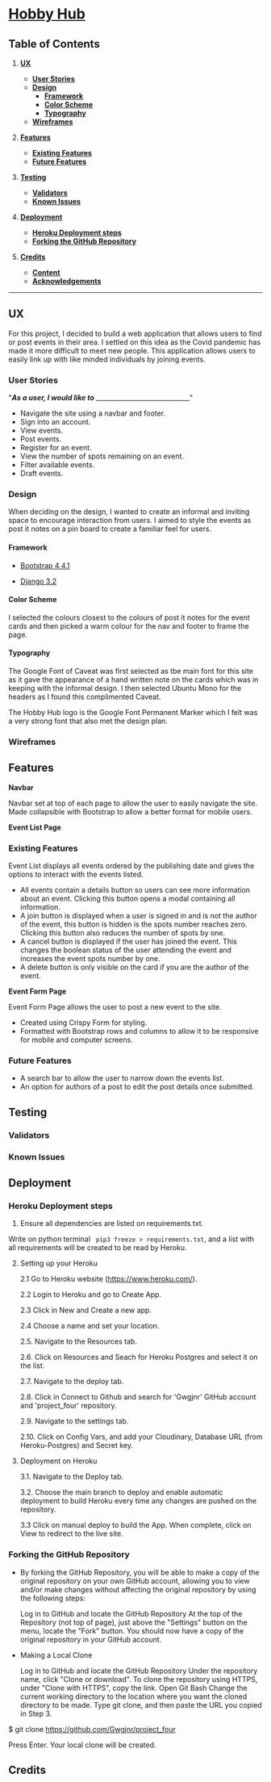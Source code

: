 # [Hobby Hub](https://noticeboard2021.herokuapp.com/)

## Table of Contents
1. [**UX**](#ux)
    - [**User Stories**](#user-stories)
    - [**Design**](#design)
        - [**Framework**](#framework)
        - [**Color Scheme**](#color-scheme)
        - [**Typography**](#typography)
    - [**Wireframes**](#wireframes)

2. [**Features**](#features)
    - [**Existing Features**](#existing-features)
    - [**Future Features**](#future-features)

3. [**Testing**](#testing)
    - [**Validators**](#validators)
    - [**Known Issues**](#known-issues)

4. [**Deployment**](#deployment)
    - [**Heroku Deployment steps**](#heroku-deployment-steps)
    - [**Forking the GitHub Repository**](#forking-the-github-repository)

5. [**Credits**](#credits)
    - [**Content**](#content)
    - [**Acknowledgements**](#acknowledgements)

---

## UX

For this project, I decided to build a web application that allows users to find or post events in their area. I settled on this idea as the Covid pandemic has made it more difficult to meet new people. This application allows users to easily link up with like minded individuals by joining events.  

### User Stories

"**_As a user, I would like to_** _____________________________"

- Navigate the site using a navbar and footer.
- Sign into an account.
- View events.
- Post events.
- Register for an event.
- View the number of spots remaining on an event.
- Filter available events.
- Draft events. 

### Design

When deciding on the design, I wanted to create an informal and inviting space to encourage interaction from users. I aimed to style the events as post it notes on a pin board to create a familiar feel for users. 

#### Framework

- [Bootstrap 4.4.1](https://www.djangoproject.com/)

- [Django 3.2](https://www.djangoproject.com/)
  
#### Color Scheme

I selected the colours closest to the colours of post it notes for the event cards and then picked a warm colour for the nav and footer to frame the page. 

#### Typography

The Google Font of Caveat was first selected as tbe main font for this site as it gave the appearance of a hand written note on the cards which was in keeping with the informal design. I then selected Ubuntu Mono for the headers as I found this complimented Caveat.

The Hobby Hub logo is the Google Font Permanent Marker which I felt was a very strong font that also met the design plan. 

### Wireframes

## Features

**Navbar**

Navbar set at top of each page to allow the user to easily navigate the site. Made collapsible with Bootstrap to allow a better format for mobile users.

**Event List Page**

### Existing Features

Event List displays all events ordered by the publishing date and gives the options to interact with the events listed.

* All events contain a details button so users can see more information about an event. Clicking this button opens a modal containing all information.
* A join button is displayed when a user is signed in and is not the author of the event, this button is hidden is the spots number reaches zero. Clicking this button also reduces the number of spots by one.
* A cancel button is displayed if the user has joined the event. This changes the boolean status of the user attending the event and increases the event spots number by one.
* A delete button is only visible on the card if you are the author of the event.

**Event Form Page**

Event Form Page allows the user to post a new event to the site.

* Created using Crispy Form for styling.
* Formatted with Bootstrap rows and columns to allow it to be responsive for mobile and computer screens. 

### Future Features

* A search bar to allow the user to narrow down the events list.
* An option for authors of a post to edit the post details once submitted.

## Testing

### Validators

### Known Issues

## Deployment 

### Heroku Deployment steps
 
 1. Ensure all dependencies are listed on requirements.txt. 
 
 Write on python terminal ` pip3 freeze > requirements.txt`, and a list with all requirements will be created to be read by Heroku. 
 
 2. Setting up your Heroku

    2.1 Go to Heroku website (https://www.heroku.com/). 
    
    2.2 Login to Heroku and go to Create App.
    
    2.3 Click in New and Create a new app.
    
    2.4 Choose a name and set your location.

    2.5. Navigate to the Resources tab.

    2.6. Click on Resources and Seach for Heroku Postgres and select it on the list.
    
    2.7. Navigate to the deploy tab.
    
    2.8. Click in Connect to Github and search for 'Gwgjnr' GitHub account and 'project_four' repository.
    
    2.9.  Navigate to the settings tab.
    
    2.10.  Click on Config Vars, and add your Cloudinary, Database URL (from Heroku-Postgres) and Secret key.

 3. Deployment on Heroku

    3.1.  Navigate to the Deploy tab.
        
    3.2.  Choose the main branch to deploy and enable automatic deployment to build Heroku every time any changes are pushed on the repository.
        
    3.3 Click on manual deploy to build the App.  When complete, click on View to redirect to the live site. 
    
### Forking the GitHub Repository

* By forking the GitHub Repository, you will be able to make a copy of the original repository on your own GitHub account, allowing you to view and/or make changes without affecting the original repository by using the following steps:

    Log in to GitHub and locate the GitHub Repository
    At the top of the Repository (not top of page), just above the "Settings" button on the menu, locate the "Fork" button.
    You should now have a copy of the original repository in your GitHub account.

* Making a Local Clone

    Log in to GitHub and locate the GitHub Repository
    Under the repository name, click "Clone or download".
    To clone the repository using HTTPS, under "Clone with HTTPS", copy the link.
    Open Git Bash
    Change the current working directory to the location where you want the cloned directory to be made.
    Type git clone, and then paste the URL you copied in Step 3.

$ git clone https://github.com/Gwgjnr/project_four

Press Enter. Your local clone will be created.

## Credits
